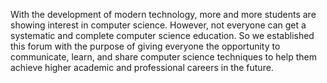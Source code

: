 With the development of modern technology, more and more students are showing interest in computer science. However, not everyone can get a systematic and complete computer science education. So we established this forum with the purpose of giving everyone the opportunity to communicate, learn, and share computer science techniques to help them achieve higher academic and professional careers in the future.
